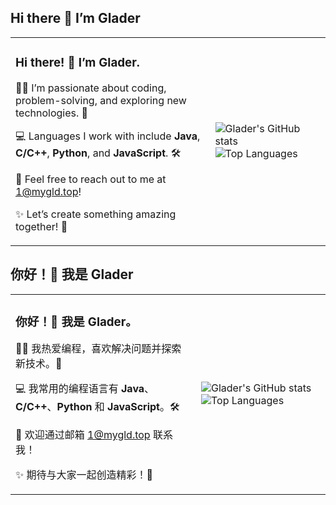 ## Hi there 👋 I’m Glader

<table>
  <tr>
    <td>
      <h3>Hi there! 👋 I’m <strong>Glader</strong>.</h3>
      <p>👨‍💻 I’m passionate about coding, problem-solving, and exploring new technologies. 🚀</p>
      <p>💻 Languages I work with include <strong>Java</strong>, <strong>C/C++</strong>, <strong>Python</strong>, and <strong>JavaScript</strong>. 🛠️</p>
      <p>📧 Feel free to reach out to me at <a href="mailto:1@mygld.top">1@mygld.top</a>!</p>
      <p>✨ Let’s create something amazing together! 🌟</p>
    </td>
    <td>
      <img src="https://github-readme-stats.vercel.app/api?username=GladerJ" alt="Glader's GitHub stats" />
      <img src="https://github-readme-stats.vercel.app/api/top-langs/?username=GladerJ" alt="Top Languages" />
    </td>
  </tr>
</table>

## 你好！👋 我是 Glader

<table>
  <tr>
    <td>
      <h3>你好！👋 我是 <strong>Glader</strong>。</h3>
      <p>👨‍💻 我热爱编程，喜欢解决问题并探索新技术。🚀</p>
      <p>💻 我常用的编程语言有 <strong>Java</strong>、<strong>C/C++</strong>、<strong>Python</strong> 和 <strong>JavaScript</strong>。🛠️</p>
      <p>📧 欢迎通过邮箱 <a href="mailto:1@mygld.top">1@mygld.top</a> 联系我！</p>
      <p>✨ 期待与大家一起创造精彩！🌟</p>
    </td>
    <td>
      <img src="https://github-readme-stats.vercel.app/api?username=GladerJ" alt="Glader's GitHub stats" />
      <img src="https://github-readme-stats.vercel.app/api/top-langs/?username=GladerJ" alt="Top Languages" />
    </td>
  </tr>
</table>
